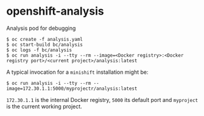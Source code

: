 # openshift-analysis
Analysis pod for debugging

```
$ oc create -f analysis.yaml
$ oc start-build bc/analysis
$ oc logs -f bc/analysis
$ oc run analysis -i --tty --rm --image=<Docker registry>:<Docker registry port>/<current project>/analysis:latest
```
A typical invocation for a `minishift` installation might be:
```
$ oc run analysis -i --tty --rm --image=172.30.1.1:5000/myprojectr/analysis:latest
```
`172.30.1.1` is the internal Docker registry, `5000` its default port and `myproject` is the current working project.
